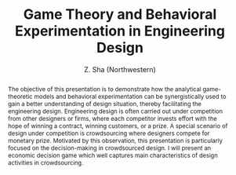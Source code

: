 ---
layout: project
shorttitle:  "Game Theory and Behavioral Experimentation in Engineering Design"
title:  "Game Theory and Behavioral Experimentation in Engineering Design"
author: Z. Sha (Northwestern)
authorlink:
categories: project
publishdate: 2016
image:
summaryimg:
imgcaption: ""
abstract: "The objective of this presentation is to demonstrate how the analytical game-theoretic models and behavioral experimentation can be synergistically used to gain a better understanding of design situation, thereby facilitating the engineering design. Engineering design is often carried out under competition from other designers or firms, where each competitor invests effort with the hope of winning a contract, winning customers, or a prize. A special scenario of design under competition is crowdsourcing where designers compete for monetary prize. Motivated by this observation, this presentation is particularly focused on the decision-making in crowdsourced design. I will present an economic decision game which well captures main characteristics of design activities in crowdsourcing."
link:
paper: _papers/northwestern.pdf
---